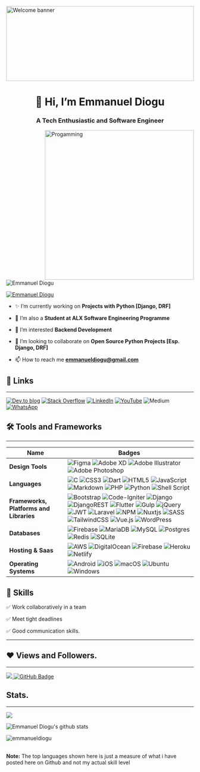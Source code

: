 
<img src="https://images.unsplash.com/photo-1605379399642-870262d3d051?ixlib=rb-4.0.3&ixid=MnwxMjA3fDB8MHxwaG90by1wYWdlfHx8fGVufDB8fHx8&auto=format&fit=crop&w=906&q=80" alt="Welcome banner" style="height: 200px; width:100%; object-fit:cover"/>
<h1 align="center">👋 Hi, I’m Emmanuel Diogu</h1>
<h3 align="center">A Tech Enthusiastic and Software Engineer</h3>
<!-- <img src="https://media.licdn.com/dms/image/C4D03AQF7o-0N0tvX6g/profile-displayphoto-shrink_200_200/0/1603795294794?e=1677715200&v=beta&t=aeYpg-umWDJM9yuHWNV2yc_E7Vnwr5oVUf1YreLCGPs" align="right" /> -->
<img src="https://images.unsplash.com/photo-1585079542156-2755d9c8a094?ixlib=rb-4.0.3&ixid=MnwxMjA3fDB8MHxwaG90by1wYWdlfHx8fGVufDB8fHx8&auto=format&fit=crop&w=774&q=80" alt="Progamming" align="right" width="400px"/>

<p align="left"> <img src="https://komarev.com/ghpvc/?username=emmanueldiogu" alt="Emmanuel Diogu" /> </p>

<p align="left"> <a href="https://twitter.com/emachizy" target="_blank"><img src="https://img.shields.io/twitter/follow/emachizy?logo=twitter&style=for-the-badge" alt="Emmanuel Diogu" /></a> </p>

- ✨ I’m currently working on **Projects with Python [Django, DRF]**

- 🌱 I’m also a **Student at ALX Software Engineering Programme**

- 👀 I’m interested **Backend Development**

- 💞️ I’m looking to collaborate on **Open Source Python Projects [Esp. Django, DRF]**

- 📫 How to reach me **emmanueldiogu@gmail.com**

## 🔗 Links

***

[![Dev.to blog](https://img.shields.io/badge/dev.to-0A0A0A?style=for-the-badge&logo=dev.to&logoColor=white)](https://dev.to/emmanueldiogu)
[![Stack Overflow](https://img.shields.io/badge/-Stackoverflow-FE7A16?style=for-the-badge&logo=stack-overflow&logoColor=white)](https://stackoverflow.com/users/13916892/emmanuel-diogu)
[![LinkedIn](https://img.shields.io/badge/linkedin-%230077B5.svg?style=for-the-badge&logo=linkedin&logoColor=white)](https://www.linkedin.com/in/emmanueldiogu/)
[![YouTube](https://img.shields.io/badge/YouTube-%23FF0000.svg?style=for-the-badge&logo=YouTube&logoColor=white)](https://www.youtube.com/@qodesquare5693)
![Medium](https://img.shields.io/badge/Medium-12100E?style=for-the-badge&logo=medium&logoColor=white)
[![WhatsApp](https://img.shields.io/badge/WhatsApp-25D366?style=for-the-badge&logo=whatsapp&logoColor=white)](https://wa.link/hfwzqe)

## 🛠 Tools and Frameworks

***

Name | Badges
--- | ---
**Design Tools** | ![Figma](https://img.shields.io/badge/figma-%23F24E1E.svg?style=for-the-badge&logo=figma&logoColor=white) ![Adobe XD](https://img.shields.io/badge/Adobe%20XD-470137?style=for-the-badge&logo=Adobe%20XD&logoColor=#FF61F6) ![Adobe Illustrator](https://img.shields.io/badge/adobe%20illustrator-%23FF9A00.svg?style=for-the-badge&logo=adobe%20illustrator&logoColor=white) ![Adobe Photoshop](https://img.shields.io/badge/adobe%20photoshop-%2331A8FF.svg?style=for-the-badge&logo=adobe%20photoshop&logoColor=white) 
**Languages** | ![C](https://img.shields.io/badge/c-%2300599C.svg?style=for-the-badge&logo=c&logoColor=white) ![CSS3](https://img.shields.io/badge/css3-%231572B6.svg?style=for-the-badge&logo=css3&logoColor=white) ![Dart](https://img.shields.io/badge/dart-%230175C2.svg?style=for-the-badge&logo=dart&logoColor=white) ![HTML5](https://img.shields.io/badge/html5-%23E34F26.svg?style=for-the-badge&logo=html5&logoColor=white) ![JavaScript](https://img.shields.io/badge/javascript-%23323330.svg?style=for-the-badge&logo=javascript&logoColor=%23F7DF1E) ![Markdown](https://img.shields.io/badge/markdown-%23000000.svg?style=for-the-badge&logo=markdown&logoColor=white) ![PHP](https://img.shields.io/badge/php-%23777BB4.svg?style=for-the-badge&logo=php&logoColor=white) ![Python](https://img.shields.io/badge/python-3670A0?style=for-the-badge&logo=python&logoColor=ffdd54) ![Shell Script](https://img.shields.io/badge/shell_script-%23121011.svg?style=for-the-badge&logo=gnu-bash&logoColor=white) 
**Frameworks, Platforms and Libraries** | ![Bootstrap](https://img.shields.io/badge/bootstrap-%23563D7C.svg?style=for-the-badge&logo=bootstrap&logoColor=white) ![Code-Igniter](https://img.shields.io/badge/CodeIgniter-%23EF4223.svg?style=for-the-badge&logo=codeIgniter&logoColor=white) ![Django](https://img.shields.io/badge/django-%23092E20.svg?style=for-the-badge&logo=django&logoColor=white) ![DjangoREST](https://img.shields.io/badge/DJANGO-REST-ff1709?style=for-the-badge&logo=django&logoColor=white&color=ff1709&labelColor=gray) ![Flutter](https://img.shields.io/badge/Flutter-%2302569B.svg?style=for-the-badge&logo=Flutter&logoColor=white) ![Gulp](https://img.shields.io/badge/GULP-%23CF4647.svg?style=for-the-badge&logo=gulp&logoColor=white) ![jQuery](https://img.shields.io/badge/jquery-%230769AD.svg?style=for-the-badge&logo=jquery&logoColor=white) ![JWT](https://img.shields.io/badge/JWT-black?style=for-the-badge&logo=JSON%20web%20tokens) ![Laravel](https://img.shields.io/badge/laravel-%23FF2D20.svg?style=for-the-badge&logo=laravel&logoColor=white) ![NPM](https://img.shields.io/badge/NPM-%23000000.svg?style=for-the-badge&logo=npm&logoColor=white) ![Nuxtjs](https://img.shields.io/badge/Nuxt-002E3B?style=for-the-badge&logo=nuxtdotjs&logoColor=#00DC82) ![SASS](https://img.shields.io/badge/SASS-hotpink.svg?style=for-the-badge&logo=SASS&logoColor=white) ![TailwindCSS](https://img.shields.io/badge/tailwindcss-%2338B2AC.svg?style=for-the-badge&logo=tailwind-css&logoColor=white) ![Vue.js](https://img.shields.io/badge/vuejs-%2335495e.svg?style=for-the-badge&logo=vuedotjs&logoColor=%234FC08D) ![WordPress](https://img.shields.io/badge/WordPress-%23117AC9.svg?style=for-the-badge&logo=WordPress&logoColor=white)
**Databases** | ![Firebase](https://img.shields.io/badge/Firebase-039BE5?style=for-the-badge&logo=Firebase&logoColor=white) ![MariaDB](https://img.shields.io/badge/MariaDB-003545?style=for-the-badge&logo=mariadb&logoColor=white) ![MySQL](https://img.shields.io/badge/mysql-%2300f.svg?style=for-the-badge&logo=mysql&logoColor=white) ![Postgres](https://img.shields.io/badge/postgres-%23316192.svg?style=for-the-badge&logo=postgresql&logoColor=white) ![Redis](https://img.shields.io/badge/redis-%23DD0031.svg?style=for-the-badge&logo=redis&logoColor=white) ![SQLite](https://img.shields.io/badge/sqlite-%2307405e.svg?style=for-the-badge&logo=sqlite&logoColor=white) 
**Hosting & Saas** | ![AWS](https://img.shields.io/badge/AWS-%23FF9900.svg?style=for-the-badge&logo=amazon-aws&logoColor=white) ![DigitalOcean](https://img.shields.io/badge/DigitalOcean-%230167ff.svg?style=for-the-badge&logo=digitalOcean&logoColor=white) ![Firebase](https://img.shields.io/badge/firebase-%23039BE5.svg?style=for-the-badge&logo=firebase) ![Heroku](https://img.shields.io/badge/heroku-%23430098.svg?style=for-the-badge&logo=heroku&logoColor=white) ![Netlify](https://img.shields.io/badge/netlify-%23000000.svg?style=for-the-badge&logo=netlify&logoColor=#00C7B7) 
**Operating Systems** | ![Android](https://img.shields.io/badge/Android-3DDC84?style=for-the-badge&logo=android&logoColor=white) ![iOS](https://img.shields.io/badge/iOS-000000?style=for-the-badge&logo=ios&logoColor=white) ![macOS](https://img.shields.io/badge/mac%20os-000000?style=for-the-badge&logo=macos&logoColor=F0F0F0) ![Ubuntu](https://img.shields.io/badge/Ubuntu-E95420?style=for-the-badge&logo=ubuntu&logoColor=white) ![Windows](https://img.shields.io/badge/Windows-0078D6?style=for-the-badge&logo=windows&logoColor=white)

## 👔 Skills

✅ Work collaboratively in a team

✅ Meet tight deadlines

✅ Good communication skills.

<hr>

## ❤ Views and Followers.

***

<a href="https://github.com/emmanueldiogu/github-profile-views-counter">
    <img src="https://komarev.com/ghpvc/?username=emmanueldiogu">
</a>
<a href="https://github.com/emmanueldiogu?tab=followers"><img src="https://img.shields.io/github/followers/emmanueldiogu?label=Followers&style=social" alt="GitHub Badge"></a>

<br>

## Stats.

***

<p><img align="center" src="https://github-readme-stats.vercel.app/api/top-langs/?username=emmanueldiogu&layout=compact&theme=dark&hide_border=false" /></p>
<p><img align="center" src="https://github-readme-stats.vercel.app/api?username=emmanueldiogu&show_icons=true&include_all_commits=true&count_private=true&layout=compact&theme=dark&hide_border=false&border_radius=2&hide=contribs" alt="Emmanuel Diogu's github stats" /></p>

<p><img align="center" src="https://github-readme-streak-stats.herokuapp.com/?user=emmanueldiogu&theme=dark" alt="emmanueldiogu" /></p>
<br/>
 <b>Note:</b> The top languages shown here is just a measure of what i have posted here on Github and not my actual skill level

<br/>
